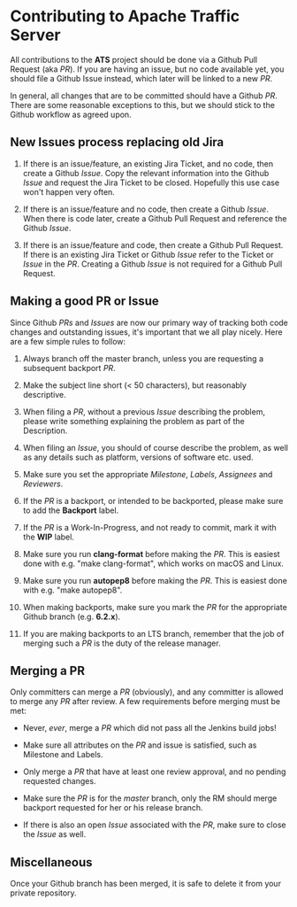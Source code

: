 Contributing to Apache Traffic Server
=====================================

All contributions to the **ATS** project should be done via a Github Pull
Request (aka _PR_). If you are having an issue, but no code available yet, you
should file a Github Issue instead, which later will be linked to a new _PR_.

In general, all changes that are to be committed should have a Github
_PR_. There are some reasonable exceptions to this, but we should stick to the
Github workflow as agreed upon.


New Issues process replacing old Jira
-------------------------------------

1. If there is an issue/feature, an existing Jira Ticket, and no code, then
   create a Github _Issue_.  Copy the relevant information into the Github
   _Issue_ and request the Jira Ticket to be closed. Hopefully this use case
   won't happen very often.

2. If there is an issue/feature and no code, then create a Github _Issue_.
   When there is code later, create a Github Pull Request and reference the
   Github _Issue_.

3. If there is an issue/feature and code, then create a Github Pull Request.
   If there is an existing Jira Ticket or Github _Issue_ refer to the Ticket
   or _Issue_ in the _PR_.  Creating a Github _Issue_ is not required for a
   Github Pull Request.


Making a good PR or Issue
-------------------------

Since Github _PRs_ and _Issues_ are now our primary way of tracking both code
changes and outstanding issues, it's important that we all play nicely. Here
are a few simple rules to follow:

1. Always branch off the master branch, unless you are requesting a subsequent
   backport _PR_.

2. Make the subject line short (< 50 characters), but reasonably descriptive.

3. When filing a _PR_, without a previous _Issue_ describing the problem,
   please write something explaining the problem as part of the Description.

4. When filing an _Issue_, you should of course describe the problem, as well
   as any details such as platform, versions of software etc. used.

5. Make sure you set the appropriate _Milestone_, _Labels_, _Assignees_ and
   _Reviewers_.

6. If the _PR_ is a backport, or intended to be backported, please make sure to
   add the **Backport** label.

7. If the _PR_ is a Work-In-Progress, and not ready to commit, mark it with the
   **WIP** label.

8. Make sure you run **clang-format** before making the _PR_. This is easiest
   done with e.g. "make clang-format", which works on macOS and Linux.

9. Make sure you run **autopep8** before making the _PR_. This is easiest
   done with e.g. "make autopep8".

10. When making backports, make sure you mark the _PR_ for the appropriate
   Github branch (e.g. **6.2.x**).

11. If you are making backports to an LTS branch, remember that the job of
   merging such a _PR_ is the duty of the release manager.


Merging a PR
------------

Only committers can merge a _PR_ (obviously), and any committer is allowed to
merge any _PR_ after review. A few requirements before merging must be met:

* Never, _ever_, merge a _PR_ which did not pass all the Jenkins build jobs!

* Make sure all attributes on the _PR_ and issue is satisfied, such as
  Milestone and Labels.

* Only merge a _PR_ that have at least one review approval, and no pending
  requested changes.

* Make sure the _PR_ is for the _master_ branch, only the RM should merge
  backport requested for her or his release branch.

* If there is also an open _Issue_ associated with the _PR_, make sure to
  close the _Issue_ as well.

Miscellaneous
-------------

Once your Github branch has been merged, it is safe to delete it from your
private repository.
